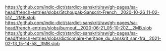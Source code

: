 https://github.com/indic-dict/stardict-sanskrit/raw/gh-pages/sa-head/french-entries/slobs/Stchoupak-Sanscrit-French__2020-10-26_11-02-51Z__2MB.slob  
https://github.com/indic-dict/stardict-sanskrit/raw/gh-pages/sa-head/french-entries/slobs/burnouf__2020-06-21_05-10-20Z__2MB.slob  
https://github.com/indic-dict/stardict-sanskrit/raw/gh-pages/sa-head/french-entries/slobs/dictionnaire-heritage_du_sanskrit_san-fra__2021-02-13_15-14-58__3MB.slob  
